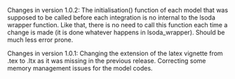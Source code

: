 Changes in version 1.0.2:
  The initialisation() function of each model that was supposed to be called before each integration is no internal to the lsoda wrapper function. Like that, there is no need to call this function each time a change is made (it is done whatever happens in lsoda_wrapper). Should be much less error prone.  

Changes in version 1.0.1:
  Changing the extension of the latex vignette from .tex to .ltx as it was missing in the previous release. 
  Correcting some memory management issues for the model codes.